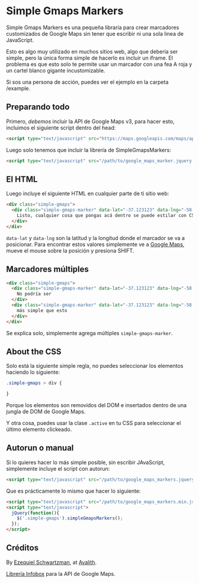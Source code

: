 # Simple Gmaps Markers

Simple Gmaps Markers es una pequeña libraría para crear marcadores customizados
de Google Maps sin tener que escribir ni una sola linea de JavaScript.

Esto es algo muy utilizado en muchos sitios web, algo que debería ser simple, pero
la única forma simple de hacerlo es incluir un iframe. El problema es que esto
solo te permite usar un marcador con una fea A roja y un cartel blanco gigante incustomizable.

Si sos una persona de acción, puedes ver el ejemplo en la carpeta /example.

## Preparando todo

Primero, *debemos* incluir la API de Google Maps v3, para hacer esto, incluimos
el siguiente script dentro del head:

```html
<script type="text/javascript" src="https://maps.googleapis.com/maps/api/js?sensor=false"></script>
```

Luego solo tenemos que incluir la librería de SimpleGmapsMarkers:

```html
<script type="text/javascript" src="/path/to/google_maps_marker.jquery.autorun.min.js"></script>
```

## El HTML

Luego incluye el siguiente HTML en cualquier parte de ti sitio web:

```html
<div class="simple-gmaps">
  <div class="simple-gmaps-marker" data-lat="-37.123123" data-lng="-58.4324234">
    Listo, cualquier cosa que pongas acá dentro se puede estilar con CSS.
  </div>
</div>
```

`data-lat` y `data-lng` son la latitud y la longitud donde el marcador se va a posicionar.
Para encontrar estos valores simplemente ve a [Google Maps](http://maps.google.com), mueve
el mouse sobre la posición y presiona SHIFT.

## Marcadores múltiples

```html
<div class="simple-gmaps">
  <div class="simple-gmaps-marker" data-lat="-37.123123" data-lng="-58.4324234">
    No podría ser
  </div>
  <div class="simple-gmaps-marker" data-lat="-37.123123" data-lng="-58.4324234">
    más simple que esto
  </div>
</div>
```

Se explica solo, simplemente agrega múltiples `simple-gmaps-marker`.

## About the CSS

Solo está la siguiente simple regla, no puedes seleccionar los elementos
haciendo lo siguiente:

```css
.simple-gmaps > div {

}

```

Porque los elementos son removidos del DOM e insertados dentro de una jungla de DOM de Google Maps.

Y otra cosa, puedes usar la clase `.active` en tu CSS para seleccionar el último elemento clickeado.

## Autorun o manual

Si lo quieres hacer lo más simple posible, sin escribir
JAvaScript, simplemente incluye el script con autorun:

```html
<script type="text/javascript" src="/path/to/google_maps_markers.jquery.autorun.min.js"></script>
```

Que es prácticamente lo mismo que hacer lo siguiente:

```html
<script type="text/javascript" src="/path/to/google_maps_markers.min.js"></script>
<script type="text/javascript">
  jQuery(function(){
    $('.simple-gmaps').simpleGmapsMarkers();
  });
</script>
```

## Créditos

By [Ezequiel Schwartzman](http://zequez.com), at [Avalith](http://avalith.net/).

[Librería Infobox](https://code.google.com/p/google-maps-utility-library-v3/) para la API de Google Maps.
